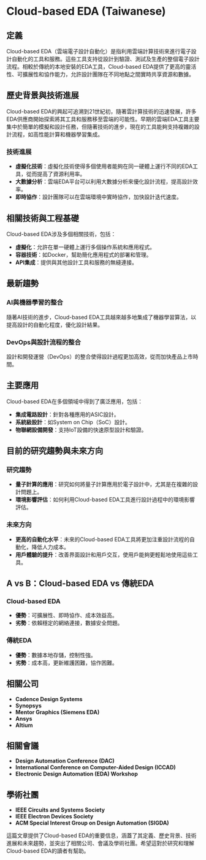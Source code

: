 # Cloud-based EDA (Taiwanese)

## 定義

Cloud-based EDA（雲端電子設計自動化）是指利用雲端計算技術來進行電子設計自動化的工具和服務。這些工具支持從設計到驗證、測試及生產的整個電子設計流程。相較於傳統的本地安裝的EDA工具，Cloud-based EDA提供了更高的靈活性、可擴展性和協作能力，允許設計團隊在不同地點之間實時共享資源和數據。

## 歷史背景與技術進展

Cloud-based EDA的興起可追溯到21世紀初，隨著雲計算技術的迅速發展，許多EDA供應商開始探索將其工具和服務移至雲端的可能性。早期的雲端EDA工具主要集中於簡單的模擬和設計任務，但隨著技術的進步，現在的工具能夠支持複雜的設計流程，如高性能計算和機器學習集成。

### 技術進展

- **虛擬化技術**：虛擬化技術使得多個使用者能夠在同一硬體上運行不同的EDA工具，從而提高了資源利用率。
- **大數據分析**：雲端EDA平台可以利用大數據分析來優化設計流程，提高設計效率。
- **即時協作**：設計團隊可以在雲端環境中實時協作，加快設計迭代速度。

## 相關技術與工程基礎

Cloud-based EDA涉及多個相關技術，包括：

- **虛擬化**：允許在單一硬體上運行多個操作系統和應用程式。
- **容器技術**：如Docker，幫助簡化應用程式的部署和管理。
- **API集成**：提供與其他設計工具和服務的無縫連接。

## 最新趨勢

### AI與機器學習的整合

隨著AI技術的進步，Cloud-based EDA工具越來越多地集成了機器學習算法，以提高設計的自動化程度，優化設計結果。

### DevOps與設計流程的整合

設計和開發運營（DevOps）的整合使得設計過程更加高效，從而加快產品上市時間。

## 主要應用

Cloud-based EDA在多個領域中得到了廣泛應用，包括：

- **集成電路設計**：針對各種應用的ASIC設計。
- **系統級設計**：如System on Chip（SoC）設計。
- **物聯網設備開發**：支持IoT設備的快速原型設計和驗證。

## 目前的研究趨勢與未來方向

### 研究趨勢

- **量子計算的應用**：研究如何將量子計算應用於電子設計中，尤其是在複雜的設計問題上。
- **環境影響評估**：如何利用Cloud-based EDA工具進行設計過程中的環境影響評估。

### 未來方向

- **更高的自動化水平**：未來的Cloud-based EDA工具將更加注重設計流程的自動化，降低人力成本。
- **用戶體驗的提升**：改善界面設計和用戶交互，使用戶能夠更輕鬆地使用這些工具。

## A vs B：Cloud-based EDA vs 傳統EDA

### Cloud-based EDA

- **優勢**：可擴展性、即時協作、成本效益高。
- **劣勢**：依賴穩定的網絡連接，數據安全問題。

### 傳統EDA

- **優勢**：數據本地存儲，控制性強。
- **劣勢**：成本高，更新維護困難，協作困難。

## 相關公司

- **Cadence Design Systems**
- **Synopsys**
- **Mentor Graphics (Siemens EDA)**
- **Ansys**
- **Altium**

## 相關會議

- **Design Automation Conference (DAC)**
- **International Conference on Computer-Aided Design (ICCAD)**
- **Electronic Design Automation (EDA) Workshop**

## 學術社團

- **IEEE Circuits and Systems Society**
- **IEEE Electron Devices Society**
- **ACM Special Interest Group on Design Automation (SIGDA)**

這篇文章提供了Cloud-based EDA的重要信息，涵蓋了其定義、歷史背景、技術進展和未來趨勢，並突出了相關公司、會議及學術社團。希望這對於研究和理解Cloud-based EDA的讀者有幫助。